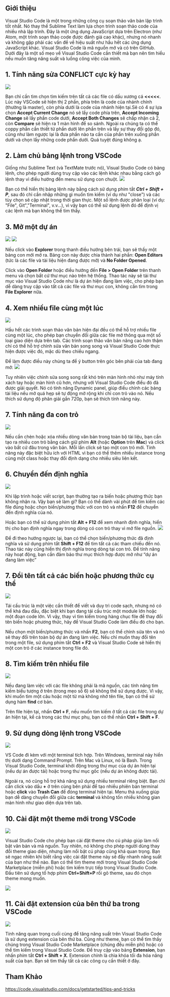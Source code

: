 ## Giới thiệu
Visual Studio Code là một trong những công cụ soạn thảo văn bản lập trình tốt nhất. Nó thay thế Sublime Text làm lựa chọn trình soạn thảo code của nhiều nhà lập trình. Đây là một ứng dụng JavaScript dựa trên Electron (như Atom, một trình soạn thảo code được đánh giá cao khác), nhưng nó nhanh và không gặp phải các vấn đề về hiệu suất như hầu hết các ứng dụng JavaScript khác. Visual Studio Code là mã nguồn mở và có trên GitHub. Dưới đây là một số mẹo về Visual Studio Code cần thiết mà bạn nên tìm hiểu nếu muốn tăng năng suất và luồng công việc của mình.
## 1. Tính năng sửa CONFLICT cực kỳ hay
![](https://images.viblo.asia/2b1e3f2f-4b80-4117-815b-d531c36c9b12.png)

Bạn chỉ cần tìm chọn tìm kiếm trên tất cả các file có dấu xương cá **<<<<<**. Lúc này VSCode sẽ hiện thị 2 phần, phía trên là code của nhánh chính (thường là master), còn phía dưới là code của nhánh hiện tại.Sẽ có 4 sự lựa chọn **Accept Current Change** nó sẽ lấy code phía trên, **Accept Incoming Change** sẽ lấy phần code dưới, **Accept Both Changes** sẽ chấp nhận cả 2, còn **Compare** sẽ hiện ra 1 màn hình để so sánh. Ngoài ra chúng ta có thể coppy phần cần thiết từ phần dưới lên phần trên và lấy sự thay đổi gộp đó, cũng như làm ngược lại là đưa phần nào ta cần của phần trên xuống phần dưới và chọn lấy những code phần dưới. Quá tuyệt đúng không ạ.
## 2. Làm chủ bảng lệnh trong VSCode
Giống như Sublime Text (và TextMate trước nó), Visual Studio Code có bảng lệnh, cho phép người dùng truy cập vào các lệnh khác nhau bằng cách gõ lệnh thay vì điều hướng đến menu sử dụng con chuột.
![](https://images.viblo.asia/e7bee2e9-1caf-4f23-87f1-150868e61d63.png)

Bạn có thể hiển thị bảng lệnh này bằng cách sử dụng phím tắt ***Ctrl + Shift + P***, sau đó chỉ cần nhập những gì muốn tìm kiếm (ví dụ như "close") và các tùy chọn sẽ cập nhật trong thời gian thực. Một số lệnh được phân loại (ví dụ: "File", Git","Terminal", v.v...), vì vậy bạn có thể sử dụng lệnh đó để định vị các lệnh mà bạn không thể tìm thấy.

## 3. Mở một dự án 
![](https://images.viblo.asia/b3d3cd09-72b8-40d2-9b6d-785a9959b2f4.png)
![](https://images.viblo.asia/d2d1be6f-a7ab-415d-8e04-4e37180f2f96.png)

Nếu click vào **Explorer** trong thanh điều hướng bên trái, bạn sẽ thấy một bảng con mới mở ra. Bảng con này được chia thành hai phần: **Open Editors** (tức là các file và tài liệu hiện đang được mở) và **No Folder Opened**.

Click vào **Open Folder** hoặc điều hướng đến **File > Open Folder** trên thanh menu và chọn bất cứ thư mục nào trên hệ thống. Thao tác này sẽ tải thư mục vào Visual Studio Code như là dự án hiện đang làm việc, cho phép bạn dễ dàng truy cập vào tất cả các file và thư mục con, không cần tìm trong **File Explorer** nữa.

## 4. Xem nhiều file cùng một lúc
![](https://images.viblo.asia/e505678f-4ea0-4815-aaeb-19ce6dc6fde2.png)

Hầu hết các trình soạn thảo văn bản hiện đại đều có thể hỗ trợ nhiều file cùng một lúc, cho phép bạn chuyển đổi giữa các file mở thông qua một số loại giao diện dựa trên tab. Các trình soạn thảo văn bản nâng cao hơn thậm chí có thể hỗ trợ chỉnh sửa văn bản song song và Visual Studio Code thực hiện được việc đó, mặc dù theo chiều ngang.

Để làm được điều này chúng ta để ý button trên góc bên phải của tab đang mở:
![](https://images.viblo.asia/79ea137d-43a5-462d-a182-bd7d4a24ff34.png)

Tuy nhiên việc chỉnh sửa song song rất khó trên màn hình nhỏ như máy tính xách tay hoặc màn hình cũ hơn, nhưng với Visual Studio Code điều đó đã được giải quyết. Nó có tính năng Dynamic panel, giúp điều chỉnh các bảng tài liệu nếu mở quá hẹp sẽ tự động mở rộng khi chỉ con trỏ vào nó. Nếu thích sử dụng độ phân giải gần 720p, bạn sẽ thích tính năng này.

## 7. Tính năng đa con trỏ
![](https://images.viblo.asia/ee6be8e5-0776-48cb-80dc-ccb3567c1359.png)

Nếu cần chèn hoặc xóa nhiều dòng văn bản trong toàn bộ tài liệu, bạn cần tạo ra nhiều con trỏ bằng cách giữ phím **Alt** (hoặc **Option** trên **Mac**) và click vào bất cứ đâu trong văn bản. Mỗi lần click sẽ tạo một con trỏ mới. Tính năng này đặc biệt hữu ích với HTML vì bạn có thể thêm nhiều instance trong cùng một class hoặc thay đổi định dạng cho nhiều siêu liên kết.

## 6. Chuyển đến định nghĩa
![](https://images.viblo.asia/c8c2098f-66fb-48e9-aa0d-913db4c0ec54.png)

Khi lập trình hoặc viết script, bạn thường tạo ra biến hoặc phương thức bạn không nhận ra. Vậy bạn sẽ làm gì? Bạn có thể dành vài phút để tìm kiếm các file đúng hoặc chọn biến/phương thức với con trỏ và nhấn **F12** để chuyển đến định nghĩa của nó.

Hoặc bạn có thể sử dụng phím tắt **Alt + F12** để xem nhanh định nghĩa, hiển thị cho bạn định nghĩa ngay trong dòng có con trỏ thay vì mở file nguồn.
![](https://images.viblo.asia/c7802a14-120b-43e0-86fd-21a9611d6198.png)

Để đi theo hướng ngược lại, bạn có thể chọn biến/phương thức đã định nghĩa và sử dụng phím tắt **Shift + F12** để tìm tất cả các tham chiếu đến nó. Thao tác này cũng hiển thị định nghĩa trong dòng tại con trỏ. Để tính năng này hoạt động, bạn cần đảm bảo thư mục thích hợp được mở như “dự án đang làm việc”

## 7. Đổi tên tất cả các biến hoặc phương thức cụ thể
![](https://images.viblo.asia/d3ece467-4036-45a3-9b9d-2b871fa06186.png)

Tái cấu trúc là một việc cần thiết để viết và duy trì code sạch, nhưng nó có thể khá đau đầu, đặc biệt khi bạn đang tái cấu trúc một module lớn hoặc một đoạn code lớn. Vì vậy, thay vì tìm kiếm trong hàng chục file để thay đổi tên biến hoặc phương thức, hãy để Visual Studio Code làm điều đó cho bạn.

Nếu chọn một biến/phương thức và nhấn **F2**, bạn có thể chỉnh sửa tên và nó sẽ thay đổi trên toàn bộ dự án đang làm việc. Nếu chỉ muốn thay đổi tên trong một file, sử dụng phím tắt **Ctrl + F2** và Visual Studio Code sẽ hiển thị một con trỏ ở các instance trong file đó.

## 8. Tìm kiếm trên nhiều file
![](https://images.viblo.asia/f9695357-a255-47b0-8a4e-35decf05d556.png)

Nếu đang làm việc với các file không phải là mã nguồn, các tính năng tìm kiếm biểu tượng ở trên (trong mẹo số 6) sẽ không thể sử dụng được. Vì vậy, khi muốn tìm một câu hoặc một từ mà không nhớ tên file, bạn có thể sử dụng hàm **find** cơ bản.

Trên file hiện tại, nhấn **Ctrl + F**, nếu muốn tìm kiếm ở tất cả các file trong dự án hiện tại, kể cả trong các thư mục phụ, bạn có thể nhấn **Ctrl + Shift + F**.

## 9. Sử dụng dòng lệnh trong VSCode
![](https://images.viblo.asia/8bb87104-9dea-4058-9cb6-4e42444bf780.png)

VS Code đi kèm với một terminal tích hợp. Trên Windows, terminal này hiển thị dưới dạng Command Prompt. Trên Mac và Linux, nó là Bash. Trong Visual Studio Code, terminal khởi động trong thư mục của dự án hiện tại (nếu dự án được tải) hoặc trong thư mục gốc (nếu dự án không được tải).

Ngoài ra, nó cũng hỗ trợ khả năng sử dụng nhiều terminal riêng biệt. Bạn chỉ cần click vào dấu **+** ở trên cùng bên phải để tạo nhiều phiên bản terminal hoặc **click** vào **Trash Can** để đóng terminal hiện tại. Menu thả xuống giúp bạn dễ dàng chuyển đổi giữa các **terminal** và không tốn nhiều không gian màn hình như giao diện dựa trên tab.

## 10. Cài đặt một theme mới trong VSCode
![](https://images.viblo.asia/a3189c8d-b719-4a53-a826-146f80a3caf4.png)

Visual Studio Code cho phép bạn cài đặt theme cho cú pháp giúp làm nổi bật văn bản và mã nguồn. Tuy nhiên, nó không cho phép người dùng thay đổi theme giao diện, nhưng làm nổi bật cú pháp cũng khá quan trọng. Bạn sẽ ngạc nhiên khi biết rằng việc cài đặt theme này sẽ đẩy nhanh năng suất của bạn như thế nào. Bạn có thể tìm theme mới trong Visual Studio Code Marketplace (miễn phí) hoặc tìm kiếm trực tiếp trong Visual Studio Code. Đầu tiên sử dụng tổ hợp phím **Ctrl+Shift+P** rồi gõ theme, sau đó chọn theme mong muốn.

![](https://images.viblo.asia/653085b1-fe74-40f3-be23-cf118182a48d.png)

## 11. Cài đặt extension của bên thứ ba trong VSCode
![](https://images.viblo.asia/93f82be5-1fc2-42d8-94b3-af5215919b65.png)

Tính năng quan trọng cuối cùng để tăng năng suất trên Visual Studio Code là sử dụng extension của bên thứ ba. Cũng như theme, bạn có thể tìm thấy chúng trong Visual Studio Code Marketplace (chúng đều miễn phí) hoặc có thể tìm kiếm trong Visual Studio Code. Để truy cập vào bảng **Extension**, bạn nhấn phím tắt **Ctrl + Shift + X**. Extension chính là chìa khóa tối đa hóa năng suất của bạn. Bạn sẽ tìm thấy tất cả các công cụ cần thiết ở đây.

## Tham Khảo
https://code.visualstudio.com/docs/getstarted/tips-and-tricks